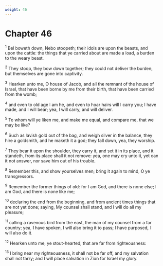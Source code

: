 ```yaml
---
weight: 46
---
```


# Chapter 46

<sup>1</sup> Bel boweth down, Nebo stoopeth; their idols are upon the beasts, and upon the cattle: the things that ye carried about are made a load, a burden to the weary beast. 

<sup>2</sup> They stoop, they bow down together; they could not deliver the burden, but themselves are gone into captivity. 

<sup>3</sup> Hearken unto me, O house of Jacob, and all the remnant of the house of Israel, that have been borne by me from their birth, that have been carried from the womb; 

<sup>4</sup> and even to old age I am he, and even to hoar hairs will I carry you; I have made, and I will bear; yea, I will carry, and will deliver. 

<sup>5</sup> To whom will ye liken me, and make me equal, and compare me, that we may be like? 

<sup>6</sup> Such as lavish gold out of the bag, and weigh silver in the balance, they hire a goldsmith, and he maketh it a god; they fall down, yea, they worship. 

<sup>7</sup> They bear it upon the shoulder, they carry it, and set it in its place, and it standeth, from its place shall it not remove: yea, one may cry unto it, yet can it not answer, nor save him out of his trouble. 

<sup>8</sup> Remember this, and show yourselves men; bring it again to mind, O ye transgressors. 

<sup>9</sup> Remember the former things of old: for I am God, and there is none else; I am God, and there is none like me; 

<sup>10</sup> declaring the end from the beginning, and from ancient times things that are not yet done; saying, My counsel shall stand, and I will do all my pleasure; 

<sup>11</sup> calling a ravenous bird from the east, the man of my counsel from a far country; yea, I have spoken, I will also bring it to pass; I have purposed, I will also do it. 

<sup>12</sup> Hearken unto me, ye stout-hearted, that are far from righteousness: 

<sup>13</sup> I bring near my righteousness, it shall not be far off, and my salvation shall not tarry; and I will place salvation in Zion for Israel my glory. 



